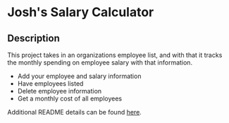 # Josh's Salary Calculator

## Description

This project takes in an organizations employee list, and with that it tracks the monthly spending on employee salary with that information.

- Add your employee and salary information
- Have employees listed
- Delete employee information
- Get a monthly cost of all employees

Additional README details can be found [here](https://github.com/PrimeAcademy/readme-template/blob/master/README.md).
